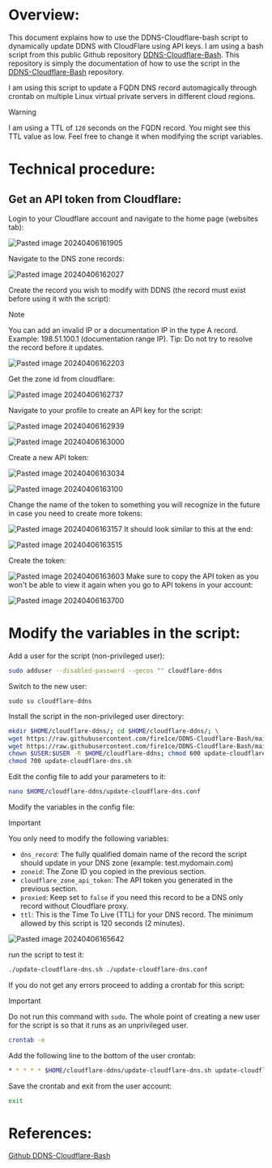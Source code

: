 # Overview:

This document explains how to use the DDNS-Cloudflare-bash script to dynamically update DDNS with CloudFlare using API keys. I am using a bash script from this public Github repository [DDNS-Cloudflare-Bash](https://github.com/fire1ce/DDNS-Cloudflare-Bash). This repository is simply the documentation of how to use the script in the [DDNS-Cloudflare-Bash](https://github.com/fire1ce/DDNS-Cloudflare-Bash) repository. 

I am using this script to update a FQDN DNS record automagically through crontab on multiple Linux virtual private servers in different cloud regions.

> [!warning]
> I am using a TTL of `120` seconds on the FQDN record. You might see this TTL value as low. Feel free to change it when modifying the script variables.

# Technical procedure:

## Get an API token from Cloudflare:

Login to your Cloudflare account and navigate to the home page (websites tab):

![Pasted image 20240406161905](Attachments/Pasted%20image%2020240406161905.png)

Navigate to the DNS zone records:

![Pasted image 20240406162027](Attachments/Pasted%20image%2020240406162027.png)

Create the record you wish to modify with DDNS (the record must exist before using it with the script):

> [!note]
> You can add an invalid IP or a documentation IP in the type A record. Example: 198.51.100.1 (documentation range IP).
> Tip: Do not try to resolve the record before it updates.

![Pasted image 20240406162203](Attachments/Pasted%20image%2020240406162203.png)

Get the zone id from cloudflare:

![Pasted image 20240406162737](Attachments/Pasted%20image%2020240406162737.png)

Navigate to your profile to create an API key for the script:

![Pasted image 20240406162939](Attachments/Pasted%20image%2020240406162939.png)


![Pasted image 20240406163000](Attachments/Pasted%20image%2020240406163000.png)

Create a new API token:

![Pasted image 20240406163034](Attachments/Pasted%20image%2020240406163034.png)

![Pasted image 20240406163100](Attachments/Pasted%20image%2020240406163100.png)

Change the name of the token to something you will recognize in the future in case you need to create more tokens:

![Pasted image 20240406163157](Attachments/Pasted%20image%2020240406163157.png)
It should look similar to this at the end:

![Pasted image 20240406163515](Attachments/Pasted%20image%2020240406163515.png)

Create the token:

![Pasted image 20240406163603](Attachments/Pasted%20image%2020240406163603.png)
Make sure to copy the API token as you won't be able to view it again when you go to API tokens in your account:

![Pasted image 20240406163700](Attachments/Pasted%20image%2020240406163700.png)

# Modify the variables in the script:

Add a user for the script (non-privileged user):

```bash
sudo adduser --disabled-password --gecos "" cloudflare-ddns
```

Switch to the new user:

```
sudo su cloudflare-ddns
```

Install the script in the non-privileged user directory:

```bash
mkdir $HOME/cloudflare-ddns/; cd $HOME/cloudflare-ddns/; \
wget https://raw.githubusercontent.com/fire1ce/DDNS-Cloudflare-Bash/main/update-cloudflare-dns.sh; \
wget https://raw.githubusercontent.com/fire1ce/DDNS-Cloudflare-Bash/main/update-cloudflare-dns.conf; \
chown $USER:$USER -R $HOME/cloudflare-ddns; chmod 600 update-cloudflare-dns.conf; \
chmod 700 update-cloudflare-dns.sh
```

Edit the config file to add your parameters to it:

```bash
nano $HOME/cloudflare-ddns/update-cloudflare-dns.conf
```

Modify the variables in the config file:

> [!Important]
> You only need to modify the following variables:
> - `dns_record`: The fully qualified domain name of the record the script should update in your DNS zone (example: test.mydomain.com)
> - `zoneid`: The Zone ID you copied in the previous section.
> - `cloudflare_zone_api_token`: The API token you generated in the previous section.
> - `proxied`: Keep set to `false` if you need this record to be a DNS only record without Cloudflare proxy.
> - `ttl`: This is the Time To Live (TTL) for your DNS record. The minimum allowed by this script is 120 seconds (2 minutes).

![Pasted image 20240406165642](Attachments/Pasted%20image%2020240406165642.png)

run the script to test it:

```bash
./update-cloudflare-dns.sh ./update-cloudflare-dns.conf
```

If you do not get any errors proceed to adding a crontab for this script:

> [!important]
> Do not run this command with `sudo`. The whole point of creating a new user for the script is so that it runs as an unprivileged user.

```bash
crontab -e
```

Add the following line to the bottom of the user crontab:

```bash
* * * * * $HOME/cloudflare-ddns/update-cloudflare-dns.sh update-cloudflare-dns.conf
```

Save the crontab and exit from the user account:

```bash
exit
```

# References:

[Github DDNS-Cloudflare-Bash](https://github.com/fire1ce/DDNS-Cloudflare-Bash)